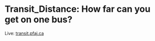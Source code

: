# Transit_Distance: How far can you get on one bus?

Live: [transit.pfaj.ca](https://transit.pfaj.ca)

